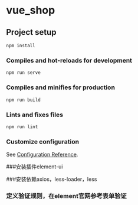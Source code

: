 # vue_shop

## Project setup
```
npm install
```

### Compiles and hot-reloads for development
```
npm run serve
```

### Compiles and minifies for production
```
npm run build
```

### Lints and fixes files
```
npm run lint
```

### Customize configuration
See [Configuration Reference](https://cli.vuejs.org/config/).

###安装插件element-ui

###安装依赖axios，less-loader，less

###

### 定义验证规则，在element官网参考表单验证